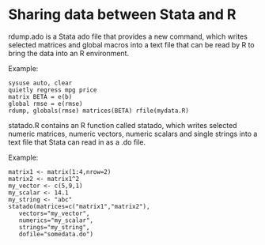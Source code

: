 # Sharing data between Stata and R

rdump.ado is a Stata ado file that provides a new command, which writes selected matrices and global macros into a text file that can be read by R to bring the data into an R environment.

Example:

```
sysuse auto, clear
quietly regress mpg price
matrix BETA = e(b)
global rmse = e(rmse)
rdump, globals(rmse) matrices(BETA) rfile(mydata.R)
```

statado.R contains an R function called statado, which writes selected numeric matrices, numeric vectors, numeric scalars and single strings into a text file that Stata can read in as a .do file.

Example:

```
matrix1 <- matrix(1:4,nrow=2)
matrix2 <- matrix1^2
my_vector <- c(5,9,1)
my_scalar <- 14.1
my_string <- "abc"
statado(matrices=c("matrix1","matrix2"),
   vectors="my_vector",
   numerics="my_scalar",
   strings="my_string",
   dofile="somedata.do")
```
